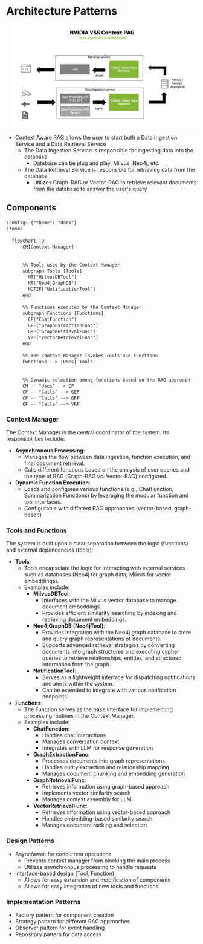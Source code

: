 <!--
SPDX-FileCopyrightText: Copyright (c) 2025 NVIDIA CORPORATION & AFFILIATES. All rights reserved.
SPDX-License-Identifier: Apache-2.0
 *
Licensed under the Apache License, Version 2.0 (the "License");
you may not use this file except in compliance with the License.
You may obtain a copy of the License at
 *
http://www.apache.org/licenses/LICENSE-2.0
 *
Unless required by applicable law or agreed to in writing, software
distributed under the License is distributed on an "AS IS" BASIS,
WITHOUT WARRANTIES OR CONDITIONS OF ANY KIND, either express or implied.
See the License for the specific language governing permissions and
limitations under the License.
-->

# Architecture Patterns

![image](../_static/data_architecture.png)

-   Context Aware RAG allows the user to start both a Data Ingestion Service
    and a Data Retrieval Service
    -   The Data Ingestion Service is responsible for ingesting data
        into the database
        -   Database can be plug and play, Milvus, Neo4j, etc.
    -   The Data Retrieval Service is responsible for retrieving data
        from the database
        -   Utilizes Graph-RAG or Vector-RAG to retrieve relevant
            documents from the database to answer the user\'s query

## Components

```{mermaid}
:config: {"theme": "dark"}
:zoom:

  flowchart TD
      CM[Context Manager]


      %% Tools used by the Context Manager
      subgraph Tools [Tools]
        MT["MilvusDBTool"]
        NT["Neo4jGraphDB"]
        NOTIF["NotificationTool"]
      end

      %% Functions executed by the Context Manager
      subgraph Functions [Functions]
        CF["ChatFunction"]
        GEF["GraphExtractionFunc"]
        GRF["GraphRetrievalFunc"]
        VRF["VectorRetrievalFunc"]
      end

      %% The Context Manager invokes Tools and Functions
      Functions --> |Uses| Tools


      %% Dynamic selection among functions based on the RAG approach
      CM -- "Uses" --> CF
      CF -- "Calls" --> GEF
      CF -- "Calls" --> GRF
      CF -- "Calls" --> VRF

```

### Context Manager

The Context Manager is the central coordinator of the system. Its
responsibilities include:

-   **Asynchronous Processing**:
    -   Manages the flow between data ingestion, function execution, and
        final document retrieval.
    -   Calls different functions based on the analysis of user queries
        and the type of RAG (Graph-RAG vs. Vector-RAG) configured.
-   **Dynamic Function Execution**:
    -   Loads and configures various functions (e.g., ChatFunction,
        Summarization Functions) by leveraging the modular function and
        tool interfaces.
    -   Configurable with different RAG approaches (vector-based,
        graph-based)

### Tools and Functions

The system is built upon a clear separation between the logic
(functions) and external dependencies (tools):

-   **Tools**:
    -   Tools encapsulate the logic for interacting with external
        services such as databases (Neo4j for graph data, Milvus for
        vector embeddings).
    -   Examples include:
        -   **MilvusDBTool**:
            -   Interfaces with the Milvus vector database to manage
                document embeddings.
            -   Provides efficient similarity searching by indexing and
                retrieving document embeddings.
        -   **Neo4jGraphDB (Neo4jTool)**:
            -   Provides integration with the Neo4j graph database to
                store and query graph representations of documents.
            -   Supports advanced retrieval strategies by converting
                documents into graph structures and executing cypher
                queries to retrieve relationships, entities, and
                structured information from the graph.
        -   **NotificationTool**:
            -   Serves as a lightweight interface for dispatching
                notifications and alerts within the system.
            -   Can be extended to integrate with various notification
                endpoints.
-   **Functions**:
    -   The Function serves as the base interface for implementing
        processing routines in the Context Manager.
    -   Examples include:
        -   **ChatFunction**:
            -   Handles chat interactions
            -   Manages conversation context
            -   Integrates with LLM for response generation
        -   **GraphExtractionFunc**:
            -   Processes documents into graph representations
            -   Handles entity extraction and relationship mapping
            -   Manages document chunking and embedding generation
        -   **GraphRetrievalFunc**:
            -   Retrieves information using graph-based approach
            -   Implements vector similarity search
            -   Manages context assembly for LLM
        -   **VectorRetrievalFunc**:
            -   Retrieves information using vector-based approach
            -   Handles embedding-based similarity search
            -   Manages document ranking and selection

### Design Patterns

-   Async/await for concurrent operations
    -   Prevents context manager from blocking the main process
    -   Utilizes asynchronous processing to handle requests
-   Interface-based design (Tool, Function)
    -   Allows for easy extension and modification of components
    -   Allows for easy integration of new tools and functions

### Implementation Patterns

-   Factory pattern for component creation
-   Strategy pattern for different RAG approaches
-   Observer pattern for event handling
-   Repository pattern for data access
